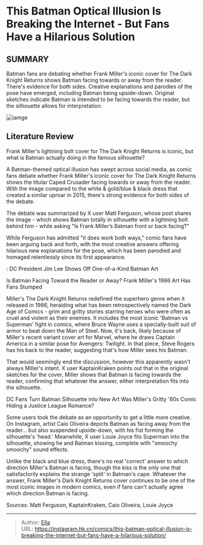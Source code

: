 # This Batman Optical Illusion Is Breaking the Internet - But Fans Have a Hilarious Solution


## SUMMARY 



  Batman fans are debating whether Frank Miller&#39;s iconic cover for The Dark Knight Returns shows Batman facing towards or away from the reader. There&#39;s evidence for both sides.   Creative explanations and parodies of the pose have emerged, including Batman being upside-down.   Original sketches indicate Batman is intended to be facing towards the reader, but the silhouette allows for interpretation.  

![iamge](https://static1.srcdn.com/wordpress/wp-content/uploads/2023/11/batman-dark-knight-returns-1.jpg)

## Literature Review

Frank Miller&#39;s lightning bolt cover for The Dark Knight Returns is iconic, but what is Batman actually doing in the famous silhouette?




A Batman-themed optical illusion has swept across social media, as comic fans debate whether Frank Miller&#39;s iconic cover for The Dark Knight Returns shows the titular Caped Crusader facing towards or away from the reader. With the image compared to the white &amp; gold/blue &amp; black dress that created a similar uproar in 2015, there&#39;s strong evidence for both sides of the debate.




The debate was summarized by X user Matt Ferguson, whose post shares the image - which shows Batman totally in silhouette with a lightning bolt behind him - while asking &#34;Is Frank Miller’s Batman front or back facing?&#34;


 

While Ferguson has admitted &#34;it does work both ways,&#34; comic fans have been arguing back and forth, with the most creative answers offering hilarious new explanations for the pose, which has been parodied and homaged relentlessly since its first appearance.

 : DC President Jim Lee Shows Off One-of-a-Kind Batman Art


 Is Batman Facing Toward the Reader or Away? 
Frank Miller&#39;s 1986 Art Has Fans Stumped
          




Miller&#39;s The Dark Knight Returns redefined the superhero genre when it released in 1986, heralding what has been retrospectively named the Dark Age of Comics - grim and gritty stories starring heroes who were often as cruel and violent as their enemies. It includes the most iconic &#39;Batman vs Superman&#39; fight in comics, where Bruce Wayne uses a specially-built suit of armor to beat down the Man of Steel. Now, it&#39;s back, likely because of Miller&#39;s recent variant cover art for Marvel, where he draws Captain America in a similar pose for Avengers: Twilight. In that piece, Steve Rogers has his back to the reader, suggesting that&#39;s how Miller sees his Batman.



          



That would seemingly end the discussion, however this apparently wasn&#39;t always Miller&#39;s intent. X user KaptainKraken points out that in the original sketches for the cover, Miller shows that Batman is facing towards the reader, confirming that whatever the answer, either interpretation fits into the silhouette.





 



 DC Fans Turn Batman Silhouette into New Art 
Was Miller&#39;s Gritty &#39;80s Comic Hiding a Justice League Romance?
          

Some users took the debate as an opportunity to get a little more creative. On Instagram, artist Caio Oliveira depicts Batman as facing away from the reader... but also suspended upside-down, with his fist forming the silhouette&#39;s &#39;head.&#39; Meanwhile, X user Louie Joyce fits Superman into the silhouette, showing he and Batman kissing, complete with &#34;smoochy smoochy&#34; sound effects.


 





 

Unlike the black and blue dress, there&#39;s no real &#39;correct&#39; answer to which direction Miller&#39;s Batman is facing, though the kiss is the only one that satisfactorily explains the strange &#39;split&#39; in Batman&#39;s cape. Whatever the answer, Frank Miller&#39;s Dark Knight Returns cover continues to be one of the most iconic images in modern comics, even if fans can&#39;t actually agree which direction Batman is facing.

Sources: Matt Ferguson, KaptainKraken, Caio Oliveira, Louie Joyce



---

> Author: [Ella](https://instagram.hk.cn/)  
> URL: https://instagram.hk.cn/comics/this-batman-optical-illusion-is-breaking-the-internet-but-fans-have-a-hilarious-solution/  

